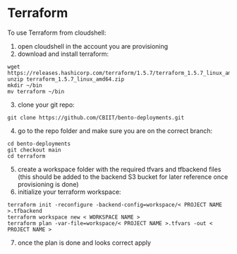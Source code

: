 # Terraform

To use Terraform from cloudshell:

1. open cloudshell in the account you are provisioning
2. download and install terraform:

```
wget https://releases.hashicorp.com/terraform/1.5.7/terraform_1.5.7_linux_amd64.zip
unzip terraform_1.5.7_linux_amd64.zip
mkdir ~/bin
mv terraform ~/bin
```

3. clone your git repo:

```
git clone https://github.com/CBIIT/bento-deployments.git
```

4. go to the repo folder and make sure you are on the correct branch:

```
cd bento-deployments
git checkout main
cd terraform
```

5. create a workspace folder with the required tfvars and tfbackend files (this should be added to the backend S3 bucket for later reference once provisioning is done)
6. initialize your terraform workspace:

```
terraform init -reconfigure -backend-config=workspace/< PROJECT NAME >.tfbackend
terraform workspace new < WORKSPACE NAME >
terraform plan -var-file=workspace/< PROJECT NAME >.tfvars -out < PROJECT NAME >
```

7. once the plan is done and looks correct apply